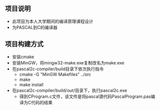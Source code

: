 ## 项目说明
- 此项目为本人大学期间的编译原理课程设计
- 为PASCAL到C的编译器

## 项目构建方式
- 安装cmake
- 安装MinGW，将mingw32-make.exe复制改名为make.exe
- 在pascal2c-compiler/build目录下依次执行指令
    - cmake -G "MinGW Makefiles" ../src
    - make
    - make install
- 在pascal2c-compiler/build/out/目录下，执行pascal2c.exe
    - 得到CProgram.c文件，该文件是将pascal源代码PascalProgram.pas编译为C代码的结果

